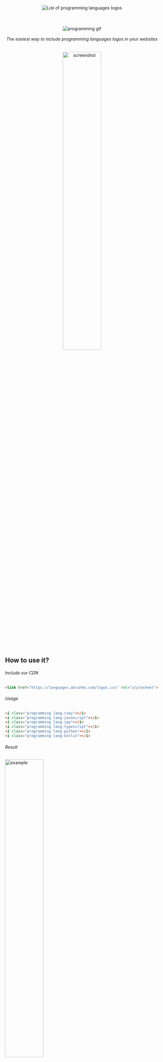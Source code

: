 <p align="center">
    <br>
    <img src="https://raw.githubusercontent.com/abranhe/programming-languages-logos/master/src/programming-languages.gif" alt="List of programming languages logos">
    <br>
    <br>
    <br>
    <br>
    <img src="https://cdn.abranhe.com/projects/porgramming-languages-logos/logo.svg" alt="programming gif">
    <br>
    <br>
    <i>The easiest way to include programming languages logos in your websites</i>
		<br>
		<br>
		<br>
		<img src="https://cdn.abranhe.com/projects/programming-languages-logos-site/screenshot.png" alt="screenshot" width="50%">
</p>

## How to use it?

###### Include our CDN

```html
<link href="https://languages.abranhe.com/logos.css" rel="stylesheet">
```

###### Usage

```html
<i class="programming lang-ruby"></i>
<i class="programming lang-javascript"></i>
<i class="programming lang-cpp"></i>
<i class="programming lang-typescript"></i>
<i class="programming lang-python"></i>
<i class="programming lang-kotlin"></i>
```

###### Result

<img src="https://cdn.abranhe.com/projects/programming-languages-logos-site/example.png" alt="example" width="50%">

### Related

- [programming-languages-logos][all]: Collection of all programming languages logos.

### Team

|[![Carlos Abraham Logo][abranhe-img]][abranhe]|
| :-: |
| [Carlos Abraham][abranhe] |

### License

**All logos and trademarks are the property of their respective owners!**

If you represent the entity that has the rights over a logo and you
want, for whatever reason, that logo removed from this project,
[open an issue][repo-issues]
requesting its takedown and we will remove it as soon as possible.

[MIT][license] License © [Carlos Abraham][abranhe]

<!------------- Some links ----------------->
[abranhe]: https://github.com/abranhe
[abranhe-img]: https://avatars3.githubusercontent.com/u/21347264?s=50
[repo-issues]: https://github.com/abranhe/programming-languages-logos/issues/new
[license]: https://github.com/abranhe/programming-languages-logos/blob/master/license
[all]: https://github.com/abranhe/programming-languages-logos
